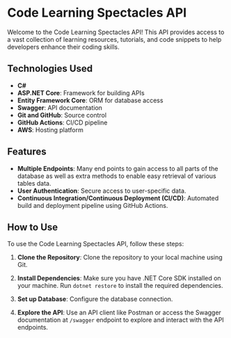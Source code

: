 # Code Learning Spectacles API

Welcome to the Code Learning Spectacles API! This API provides access to a vast collection of learning resources, tutorials, and code snippets to help developers enhance their coding skills.

## Technologies Used

- **C#**
- **ASP.NET Core**: Framework for building APIs
- **Entity Framework Core**: ORM for database access
- **Swagger**: API documentation
- **Git and GitHub**: Source control
- **GitHub Actions**: CI/CD pipeline
- **AWS**: Hosting platform

## Features

- **Multiple Endpoints**: Many end points to gain access to all parts of the database as well as extra methods to enable easy retrieval of various tables data.
- **User Authentication**: Secure access to user-specific data.
- **Continuous Integration/Continuous Deployment (CI/CD)**: Automated build and deployment pipeline using GitHub Actions.

## How to Use

To use the Code Learning Spectacles API, follow these steps:

1. **Clone the Repository**: Clone the repository to your local machine using Git.

2. **Install Dependencies**: Make sure you have .NET Core SDK installed on your machine. Run `dotnet restore` to install the required dependencies.

3. **Set up Database**: Configure the database connection.

5. **Explore the API**: Use an API client like Postman or access the Swagger documentation at `/swagger` endpoint to explore and interact with the API endpoints.

